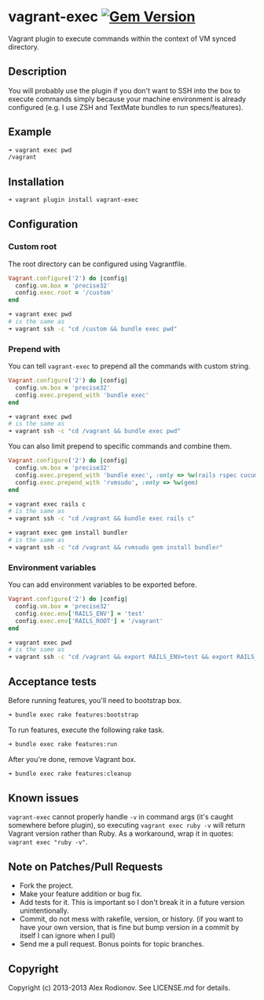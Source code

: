 vagrant-exec [![Gem Version](https://badge.fury.io/rb/vagrant-exec.png)](http://badge.fury.io/rb/vagrant-exec)
===============

Vagrant plugin to execute commands within the context of VM synced directory.

Description
-----------

You will probably use the plugin if you don't want to SSH into the box to execute commands simply because your machine environment is already configured (e.g. I use ZSH and TextMate bundles to run specs/features).

Example
-------

```bash
➜ vagrant exec pwd
/vagrant
```

Installation
------------

```bash
➜ vagrant plugin install vagrant-exec
```

Configuration
-------------

### Custom root

The root directory can be configured using Vagrantfile.

```ruby
Vagrant.configure('2') do |config|
  config.vm.box = 'precise32'
  config.exec.root = '/custom'
end
```

```bash
➜ vagrant exec pwd
# is the same as
➜ vagrant ssh -c "cd /custom && bundle exec pwd"
```

### Prepend with

You can tell `vagrant-exec` to prepend all the commands with custom string.

```ruby
Vagrant.configure('2') do |config|
  config.vm.box = 'precise32'
  config.exec.prepend_with 'bundle exec'
end
```

```bash
➜ vagrant exec pwd
# is the same as
➜ vagrant ssh -c "cd /vagrant && bundle exec pwd"
```

You can also limit prepend to specific commands and combine them.

```ruby
Vagrant.configure('2') do |config|
  config.vm.box = 'precise32'
  config.exec.prepend_with 'bundle exec', :only => %w(rails rspec cucumber)
  config.exec.prepend_with 'rvmsudo', :only => %w(gem)
end
```

```bash
➜ vagrant exec rails c
# is the same as
➜ vagrant ssh -c "cd /vagrant && bundle exec rails c"
```

```bash
➜ vagrant exec gem install bundler
# is the same as
➜ vagrant ssh -c "cd /vagrant && rvmsudo gem install bundler"
```

### Environment variables

You can add environment variables to be exported before.

```ruby
Vagrant.configure('2') do |config|
  config.vm.box = 'precise32'
  config.exec.env['RAILS_ENV'] = 'test'
  config.exec.env['RAILS_ROOT'] = '/vagrant'
end
```

```bash
➜ vagrant exec pwd
# is the same as
➜ vagrant ssh -c "cd /vagrant && export RAILS_ENV=test && export RAILS_ROOT=/vagrant && pwd"
```

Acceptance tests
----------------

Before running features, you'll need to bootstrap box.

```bash
➜ bundle exec rake features:bootstrap
```

To run features, execute the following rake task.

```bash
➜ bundle exec rake features:run
```

After you're done, remove Vagrant box.

```bash
➜ bundle exec rake features:cleanup
```

Known issues
-----------------------------

`vagrant-exec` cannot properly handle `-v` in command args (it's caught somewhere before plugin), so executing `vagrant exec ruby -v` will return Vagrant version rather than Ruby. As a workaround, wrap it in quotes: `vagrant exec "ruby -v"`.

Note on Patches/Pull Requests
-----------------------------

* Fork the project.
* Make your feature addition or bug fix.
* Add tests for it. This is important so I don't break it in a future version unintentionally.
* Commit, do not mess with rakefile, version, or history. (if you want to have your own version, that is fine but bump version in a commit by itself I can ignore when I pull)
* Send me a pull request. Bonus points for topic branches.

Copyright
---------

Copyright (c) 2013-2013 Alex Rodionov. See LICENSE.md for details.
